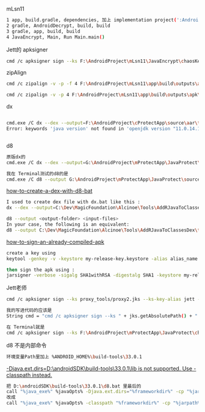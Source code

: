 



mLsn11

```sh
1 app, build.gradle, dependencies, 加上 implementation project(':AndroidDecrypt')
2 gradle, AndroidDecrypt, build, build
3 gradle, app, build, build
4 JavaEncrypt, Main, Run Main.main() 
```







Jett的 apksigner

```sh
cmd /c apksigner sign --ks F:\AndroidProject\mLsn11\JavaEncrypt\chaosKey.jks --ks-key-alias chao --ks-pass pass:123qwe --key-pass pass:123qwe --out F:\AndroidProject\mLsn11\app\build\outputs\apk\debug\app-signed-aligned.apk F:\AndroidProject\mLsn11\app\build\outputs\apk\debug\app-unsigned-aligned.apk
```





zipAlign

```sh
cmd /c zipalign -v -p -f 4 F:\AndroidProject\mLsn11\app\build\outputs\apk\debug\app-unsigned.apk F:\AndroidProject\mLsn11\app\build\outputs\apk\debug\app-unsigned-aligned.apk

cmd /c zipalign -v -p 4 F:\AndroidProject\mLsn11\app\build\outputs\apk\debug\app-unsigned.apk F:\AndroidProject\mLsn11\app\build\outputs\apk\debug\app-unsigned-aligned.apk
```









dx

```sh

cmd.exe /C dx --dex --output=F:\AndroidProject\cProtectApp\source\aar\temp\classes.dex F:\AndroidProject\cProtectApp\source\aar\temp\classes.jar
Error: keywords 'java version' not found in 'openjdk version "11.0.14.1" 2022'



```



d8

```sh
原版dx的
cmd.exe /C dx --dex --output=G:\AndroidProject\mProtectApp\JavaProtect\source\aar\temp\classes.dex G:\AndroidProject\mProtectApp\JavaProtect\source\aar\temp\classes.jar

我在 Terminal测试的d8的是
cmd.exe /C d8 --output G:\AndroidProject\mProtectApp\JavaProtect\source\aar\temp G:\AndroidProject\mProtectApp\JavaProtect\source\aar\temp\classes.jar
```



[how-to-create-a-dex-with-d8-bat](https://stackoverflow.com/questions/73859718/how-to-create-a-dex-with-d8-bat)

```sh
I used to create dex file with dx.bat like this :
dx --dex --output=C:\Dev\MagicFoundation\Alcinoe\Tools\AddRJavaToClassesDex\tmp\classes.dex C:\Dev\MagicFoundation\Alcinoe\Tools\AddRJavaToClassesDex\tmp\obj.zip

d8 --output <output-folder> <input-files>
In your case, the following is an equivalent:
d8 --output C:\Dev\MagicFoundation\Alcinoe\Tools\AddRJavaToClassesDex\tmp C:\Dev\MagicFoundation\Alcinoe\Tools\AddRJavaToClassesDex\tmp\obj.zip
```



[how-to-sign-an-already-compiled-apk](https://stackoverflow.com/questions/10930331/how-to-sign-an-already-compiled-apk)

```sh
create a key using
keytool -genkey -v -keystore my-release-key.keystore -alias alias_name -keyalg RSA -keysize 2048 -validity 10000

then sign the apk using :
jarsigner -verbose -sigalg SHA1withRSA -digestalg SHA1 -keystore my-release-key.keystore my_application.apk alias_name
```



Jett老师

```sh
cmd /c apksigner sign --ks proxy_tools/proxy2.jks --ks-key-alias jett --ks-pass pass:123456 --key-pass pass:123456 --out app/build/outputs/apk/debug/app-signed-aligned.apk app/build/outputs/apk/debug/app-unsigned-aligned.apk

我的写进代码的应该是
String cmd = "cmd /c apksigner sign --ks " + jks.getAbsolutePath() + " --ks-key-alias chao --ks-pass pass:123qwe --key-pass pass:123qwe --min-sdk-version 33 --out " + signedApk.getAbsolutePath() + " " + unsignedApk.getAbsolutePath();

在 Terminal就是
cmd /c apksigner sign --ks F:\AndroidProject\mProtectApp\JavaProtect\chaosKey.jks --ks-key-alias chao --ks-pass pass:123qwe --key-pass pass:123qwe --min-sdk-version 33 --out F:\AndroidProject\mProtectApp\JavaProtect\result\apk-signed.apk F:\AndroidProject\mProtectApp\JavaProtect\result\apk-unsigned.apk
```









d8 不是内部命令

```sh
环境变量Path里加上 %ANDROID_HOME%\build-tools\33.0.1
```



[-Djava.ext.dirs=D:\androidSDK\build-tools\33.0.1\lib is not supported.  Use -classpath instead.](https://stackoverflow.com/questions/59896708/error-while-running-dx-or-d8-tool-for-android)

```sh
把 D:\androidSDK\build-tools\33.0.1\d8.bat 里最后的
call "%java_exe%" %javaOpts% -Djava.ext.dirs="%frameworkdir%" -cp "%jarpath%" com.android.tools.r8.D8 %params%
改成
call "%java_exe%" %javaOpts% -classpath "%frameworkdir%" -cp "%jarpath%" com.android.tools.r8.D8 %params%
```



